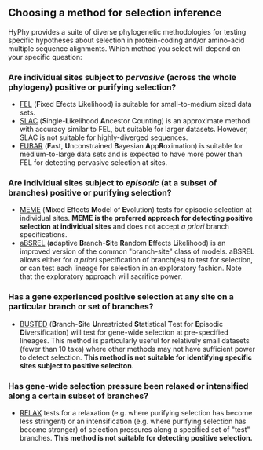 ## Choosing a method for selection inference

HyPhy provides a suite of diverse phylogenetic methodologies for testing specific hypotheses about selection in protein-coding and/or amino-acid multiple sequence alignments. Which method you select will depend on your specific question:

### Are individual sites subject to *pervasive* (across the whole phylogeny) positive or purifying selection?
* [FEL](selection-methods/#FEL) (**F**ixed **E**fects **L**ikelihood) is suitable for small-to-medium sized data sets.
* [SLAC](selection-methods/#SLAC) (**S**ingle-**L**ikelihood **A**ncestor **C**ounting) is an approximate method with accuracy similar to FEL, but suitable for larger datasets. However, SLAC is not suitable for highly-diverged sequences.
* [FUBAR](selection-methods/#fubar) (**F**ast, **U**nconstrained **B**ayesian **A**pp**R**oximation) is suitable for medium-to-large data sets and is expected to have more power than FEL for detecting pervasive selection at sites.


### Are individual sites subject to *episodic* (at a subset of branches) positive or purifying selection?
* [MEME](selection-methods/#MEME) (**M**ixed **E**ffects **M**odel of **E**volution) tests for episodic selection at individual sites. **MEME is the preferred approach for detecting positive selection at individual sites** and does not accept *a priori* branch specifications.
* [aBSREL](selection-methods/#aBSREL) (**a**daptive **B**ranch-**S**ite **R**andom **E**ffects **L**ikelihood) is an improved version of the common "branch-site" class of models. aBSREL allows either for *a priori* specification of branch(es) to test for selection, or can test each lineage for selection in an exploratory fashion. Note that the exploratory approach will sacrifice power.


### Has a gene experienced positive selection at any site on a particular branch or set of branches?
* [BUSTED](selection-methods/#BUSTED) (**B**ranch-**S**ite **U**nrestricted **S**tatistical **T**est for **E**pisodic **D**iversification) will test for gene-wide selection at pre-specified lineages. This method is particularly useful for relatively small datasets (fewer than 10 taxa) where other methods may not have sufficient power to detect selection. **This method is not suitable for identifying specific sites subject to positive seleciton.**

### Has gene-wide selection pressure been relaxed or intensified along a certain subset of branches?
* [RELAX](selection-methods/#RELAX) tests for a relaxation (e.g. where purifying selection has become less stringent) or an intensification (e.g. where purifying selection has become stronger) of selection pressures along a specified set of "test" branches. **This method is not suitable for detecting positive selection.**

<!--
### Are individual sites within a gene subject to *directional* selection, i.e. selection pressure to evolve towards a specific set of amino acids?
* [FADE](selection-methods/#FADE) tests for directional selection at specific sites in *protein* alignments.
-->


